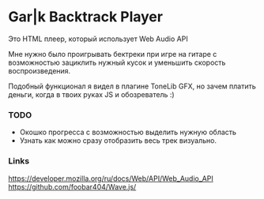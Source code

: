 # Gar|k Backtrack Player
Это HTML плеер, который использует Web Audio API

Мне нужно было проигрывать бектреки при игре на гитаре с возможностью зациклить нужный кусок и уменьшить скорость воспроизведения.

Подобный функционал я видел в плагине ToneLib GFX, но зачем платить деньги, когда в твоих руках JS и обозреватель :)

### TODO
* Окошко прогресса с возможностью выделить нужную область
* Узнать как можно сразу отобразить весь трек визуально.

### Links
https://developer.mozilla.org/ru/docs/Web/API/Web_Audio_API
https://github.com/foobar404/Wave.js/
